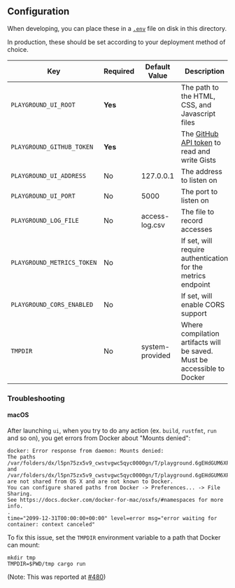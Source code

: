 ## Configuration

When developing, you can place these in a [`.env`][dotenv] file on
disk in this directory.

In production, these should be set according to your deployment method
of choice.

| Key                        | Required   | Default Value     | Description                                                               |
| -------------------------- | ---------- | ----------------- | ------------------------------------------------------------------------- |
| `PLAYGROUND_UI_ROOT`       | **Yes**    |                   | The path to the HTML, CSS, and Javascript files                           |
| `PLAYGROUND_GITHUB_TOKEN`  | **Yes**    |                   | The [GitHub API token][gist] to read and write Gists                      |
| `PLAYGROUND_UI_ADDRESS`    | No         | 127.0.0.1         | The address to listen on                                                  |
| `PLAYGROUND_UI_PORT`       | No         | 5000              | The port to listen on                                                     |
| `PLAYGROUND_LOG_FILE`      | No         | access-log.csv    | The file to record accesses                                               |
| `PLAYGROUND_METRICS_TOKEN` | No         |                   | If set, will require authentication for the metrics endpoint              |
| `PLAYGROUND_CORS_ENABLED`  | No         |                   | If set, will enable CORS support                                          |
| `TMPDIR`                   | No         | system-provided   | Where compilation artifacts will be saved. Must be accessible to Docker   |

[dotenv]: https://crates.io/crates/dotenv
[gist]: https://developer.github.com/v3/gists/#authentication

### Troubleshooting

#### macOS

After launching `ui`, when you try to do any action (ex. `build`, `rustfmt`, `run` and so on), you get errors from Docker about "Mounts denied":

```
docker: Error response from daemon: Mounts denied:
The paths /var/folders/dx/l5pn75zx5v9_cwstvgwc5qyc0000gn/T/playground.6gEHdGUM6XPU/output and /var/folders/dx/l5pn75zx5v9_cwstvgwc5qyc0000gn/T/playground.6gEHdGUM6XPU/input.rs
are not shared from OS X and are not known to Docker.
You can configure shared paths from Docker -> Preferences... -> File Sharing.
See https://docs.docker.com/docker-for-mac/osxfs/#namespaces for more info.
.
time="2099-12-31T00:00:00+00:00" level=error msg="error waiting for container: context canceled"
```

To fix this issue, set the `TMPDIR` environment variable to a path that Docker can mount:

```
mkdir tmp
TMPDIR=$PWD/tmp cargo run
```

(Note: This was reported at [#480](https://github.com/integer32llc/rust-playground/issues/480))
